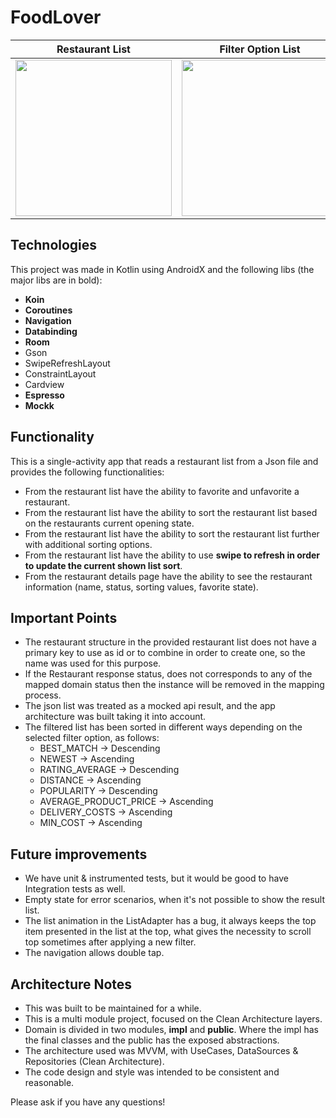 # FoodLover

| Restaurant List  | Filter Option List | Restaurant Details |
| ------------- | ------------- | ------------- |
| <img src="https://user-images.githubusercontent.com/2800981/153899997-82f3bc65-ffc4-4cc7-8b88-d6ae96e4bd3a.jpeg" width="250"> | <img src="https://user-images.githubusercontent.com/2800981/153899994-d52376dd-ff92-4d47-b1bc-f184dcfecf1d.jpeg" width="250">  | <img src="https://user-images.githubusercontent.com/2800981/153899957-e2427797-ef8c-4be6-8f3f-0bdf22f4a7b9.jpeg" width="250"> |

## Technologies
This project was made in Kotlin using AndroidX and the following libs (the major libs are in bold):
- **Koin**
- **Coroutines**
- **Navigation**
- **Databinding**
- **Room**
- Gson
- SwipeRefreshLayout
- ConstraintLayout
- Cardview
- **Espresso**
- **Mockk**

## Functionality
This is a single-activity app that reads a restaurant list from a Json file and provides the following functionalities:
- From the restaurant list have the ability to favorite and unfavorite a restaurant.
- From the restaurant list have the ability to sort the restaurant list based on the restaurants current opening state.
- From the restaurant list have the ability to sort the restaurant list further with additional sorting options.
- From the restaurant list have the ability to use **swipe to refresh in order to update the current shown list sort**.
- From the restaurant details page have the ability to see the restaurant information (name, status, sorting values, favorite state).

## Important Points
- The restaurant structure in the provided restaurant list does not have a primary key to use as id or to combine in order to create one, so the name was used for this purpose.
- If the Restaurant response status, does not corresponds to any of the mapped domain status then the instance will be removed in the mapping process.
- The json list was treated as a mocked api result, and the app architecture was built taking it into account.
- The filtered list has been sorted in different ways depending on the selected filter option, as follows:
    - BEST_MATCH -> Descending
    - NEWEST -> Ascending
    - RATING_AVERAGE -> Descending
    - DISTANCE -> Ascending
    - POPULARITY -> Descending
    - AVERAGE_PRODUCT_PRICE -> Ascending
    - DELIVERY_COSTS -> Ascending
    - MIN_COST -> Ascending

## Future improvements
- We have unit & instrumented tests, but it would be good to have Integration tests as well.
- Empty state for error scenarios, when it's not possible to show the result list.
- The list animation in the ListAdapter has a bug, it always keeps the top item presented in the list at the top, what gives the necessity to scroll top sometimes after applying a new filter.
- The navigation allows double tap.

## Architecture Notes
- This was built to be maintained for a while.
- This is a multi module project, focused on the Clean Architecture layers.
- Domain is divided in two modules, **impl** and **public**. Where the impl has the final classes and the public has the exposed abstractions.
- The architecture used was MVVM, with UseCases, DataSources & Repositories (Clean Architecture).
- The code design and style was intended to be consistent and reasonable.

Please ask if you have any questions!
